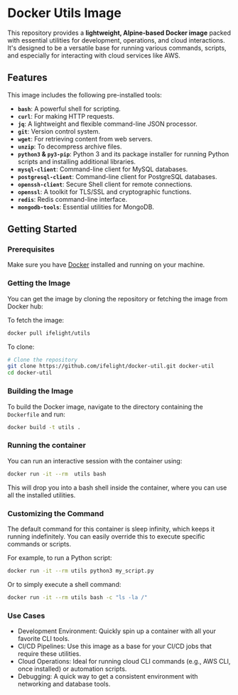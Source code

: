 # Docker Utils Image

This repository provides a **lightweight, Alpine-based Docker image** packed with essential utilities for development, operations, and cloud interactions. It's designed to be a versatile base for running various commands, scripts, and especially for interacting with cloud services like AWS.

## Features

This image includes the following pre-installed tools:

* **`bash`**: A powerful shell for scripting.
* **`curl`**: For making HTTP requests.
* **`jq`**: A lightweight and flexible command-line JSON processor.
* **`git`**: Version control system.
* **`wget`**: For retrieving content from web servers.
* **`unzip`**: To decompress archive files.
* **`python3` & `py3-pip`**: Python 3 and its package installer for running Python scripts and installing additional libraries.
* **`mysql-client`**: Command-line client for MySQL databases.
* **`postgresql-client`**: Command-line client for PostgreSQL databases.
* **`openssh-client`**: Secure Shell client for remote connections.
* **`openssl`**: A toolkit for TLS/SSL and cryptographic functions.
* **`redis`**: Redis command-line interface.
* **`mongodb-tools`**: Essential utilities for MongoDB.

## Getting Started

### Prerequisites

Make sure you have [Docker](https://docs.docker.com/get-docker/) installed and running on your machine.

### Getting the Image

You can get the image by cloning the repository or fetching the image from Docker hub:

To fetch the image:

```bash
docker pull ifelight/utils
```

To clone:

```bash
# Clone the repository
git clone https://github.com/ifelight/docker-util.git docker-util
cd docker-util
```

### Building the Image

To build the Docker image, navigate to the directory containing the `Dockerfile` and run:

```bash
docker build -t utils .
```

### Running the container

You can run an interactive session with the container using:

```bash
docker run -it --rm  utils bash
```

This will drop you into a bash shell inside the container, where you can use all the installed utilities.

### Customizing the Command

The default command for this container is sleep infinity, which keeps it running indefinitely. You can easily override this to execute specific commands or scripts.

For example, to run a Python script:

```bash
docker run -it --rm utils python3 my_script.py
```

Or to simply execute a shell command:

```bash
docker run -it --rm utils bash -c "ls -la /"
```

### Use Cases

- Development Environment: Quickly spin up a container with all your favorite CLI tools.
- CI/CD Pipelines: Use this image as a base for your CI/CD jobs that require these utilities.
- Cloud Operations: Ideal for running cloud CLI commands (e.g., AWS CLI, once installed) or automation scripts.
- Debugging: A quick way to get a consistent environment with networking and database tools.
